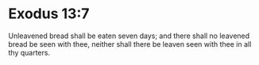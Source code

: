 # Exodus 13:7

Unleavened bread shall be eaten seven days; and there shall no leavened bread be seen with thee, neither shall there be leaven seen with thee in all thy quarters.